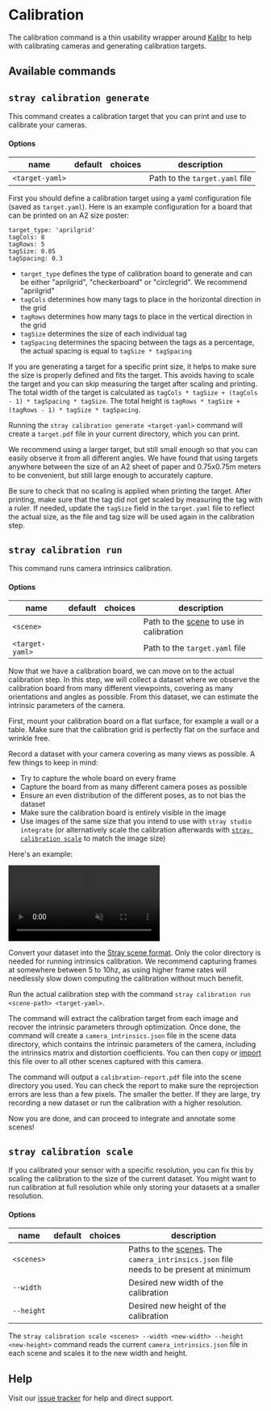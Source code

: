 # Calibration

The calibration command is a thin usability wrapper around [Kalibr](https://github.com/ethz-asl/kalibr) to help with calibrating cameras and generating calibration targets.

## Available commands
## `stray calibration generate`

This command creates a calibration target that you can print and use to calibrate your cameras.

#### Options

|name|default|choices|description|
|---|---|---|---|
|`<target-yaml>`| | |Path to the `target.yaml` file|

First you should define a calibration target using a yaml configuration file (saved as `target.yaml`). Here is an example configuration for a board that can be printed on an A2 size poster:
```
target_type: 'aprilgrid'
tagCols: 8
tagRows: 5
tagSize: 0.05
tagSpacing: 0.3
```

- `target_type` defines the type of calibration board to generate and can be either "aprilgrid", "checkerboard" or "circlegrid". We recommend "aprilgrid"
- `tagCols` determines how many tags to place in the horizontal direction in the grid
- `tagRows` determines how many tags to place in the vertical direction in the grid
- `tagSize` determines the size of each individual tag
- `tagSpacing` determines the spacing between the tags as a percentage, the actual spacing is equal to `tagSize * tagSpacing`

If you are generating a target for a specific print size, it helps to make sure the size is properly defined and fits the target. This avoids having to scale the target and you can skip measuring the target after scaling and printing. The total width of the target is calculated as `tagCols * tagSize + (tagCols - 1) * tagSpacing * tagSize`. The total height is `tagRows * tagSize + (tagRows - 1) * tagSize * tagSpacing`.


Running the `stray calibration generate <target-yaml>` command will create a `target.pdf` file in your current directory, which you can print.

We recommend using a larger target, but still small enough so that you can easily observe it from all different angles. We have found that using targets anywhere between the size of an A2 sheet of paper and 0.75x0.75m meters to be convenient, but still large enough to accurately capture.

Be sure to check that no scaling is applied when printing the target. After printing, make sure that the tag did not get scaled by measuring the tag with a ruler. If needed, update the `tagSize` field in the `target.yaml` file to reflect the actual size, as the file and tag size will be used again in the calibration step.

## `stray calibration run`

This command runs camera intrinsics calibration.

#### Options

|name|default|choices|description|
|---|---|---|---|
|`<scene>`| | |Path to the [scene](/formats/data.html) to use in calibration|
|`<target-yaml>`| | |Path to the `target.yaml` file|

Now that we have a calibration board, we can move on to the actual calibration step. In this step, we will collect a dataset where we observe the calibration board from many different viewpoints, covering as many orientations and angles as possible. From this dataset, we can estimate the intrinsic parameters of the camera.

First, mount your calibration board on a flat surface, for example a wall or a table. Make sure that the calibration grid is perfectly flat on the surface and wrinkle free.

Record a dataset with your camera covering as many views as possible. A few things to keep in mind:
- Try to capture the whole board on every frame
- Capture the board from as many different camera poses as possible
- Ensure an even distribution of the different poses, as to not bias the dataset
- Make sure the calibration board is entirely visible in the image
- Use images of the same size that you intend to use with `stray studio integrate` (or alternatively scale the calibration afterwards with [`stray calibration scale`](/commands/calibration.md#stray-calibration-scale) to match the image size)

Here's an example:

<video autoplay loop muted playsinline controls >
    <source src="https://stray-data.nyc3.digitaloceanspaces.com/website/calibration.mp4"
            type="video/mp4">
</video>

Convert your dataset into the [Stray scene format](/formats/data.html). Only the color directory is needed for running intrinsics calibration. We recommend capturing frames at somewhere between 5 to 10hz, as using higher frame rates will needlessly slow down computing the calibration without much benefit.

Run the actual calibration step with the command `stray calibration run <scene-path> <target-yaml>`.

The command will extract the calibration target from each image and recover the intrinsic parameters through optimization. Once done, the command will create a `camera_intrinsics.json` file in the scene data directory, which contains the intrinsic parameters of the camera, including the intrinsics matrix and distortion coefficients. You can then copy or [import](/commands/dataset.md#stray-dataset-import) this file over to all other scenes captured with this camera.

The command will output a `calibration-report.pdf` file into the scene directory you used. You can check the report to make sure the reprojection errors are less than a few pixels. The smaller the better. If they are large, try recording a new dataset or run the calibration with a higher resolution.

Now you are done, and can proceed to integrate and annotate some scenes!

## `stray calibration scale`

If you calibrated your sensor with a specific resolution, you can fix this by scaling the calibration to the size of the current dataset. You might want to run calibration at full resolution while only storing your datasets at a smaller resolution.

#### Options

|name|default|choices|description|
|---|---|---|---|
|`<scenes>`| | |Paths to the [scenes](/formats/data.html). The `camera_intrinsics.json` file needs to be present at minimum|
|`--width`| | |Desired new width of the calibration|
|`--height`| | |Desired new height of the calibration|

The `stray calibration scale <scenes> --width <new-width> --height <new-height>` command reads the current `camera_intrinsics.json` file in each scene and scales it to the new width and height.

## Help

Visit our [issue tracker](https://github.com/StrayRobots/issues) for help and direct support.
